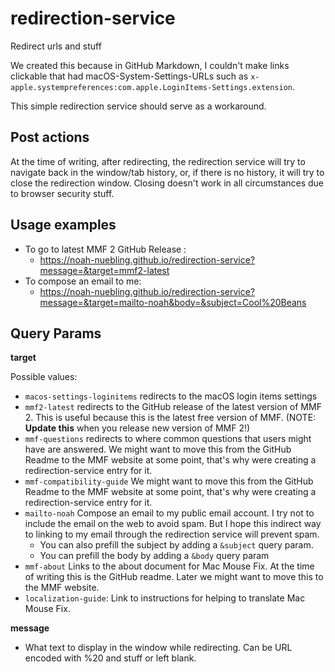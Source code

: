 # redirection-service

Redirect urls and stuff

We created this because in GitHub Markdown, I couldn't make links clickable that had macOS-System-Settings-URLs such as `x-apple.systempreferences:com.apple.LoginItems-Settings.extension`.

This simple redirection service should serve as a workaround.

## Post actions

At the time of writing, after redirecting, the redirection service will try to navigate back in the window/tab history, or, if there is no history, it will try to close the redirection window. Closing doesn't work in all circumstances due to browser security stuff.

## Usage examples

- To go to latest MMF 2 GitHub Release :
  - https://noah-nuebling.github.io/redirection-service?message=&target=mmf2-latest
- To compose an email to me:
  - https://noah-nuebling.github.io/redirection-service?message=&target=mailto-noah&body=&subject=Cool%20Beans

## Query Params

**target**

Possible values:

- `macos-settings-loginitems` redirects to the macOS login items settings
- `mmf2-latest` redirects to the GitHub release of the latest version of MMF 2. This is useful because this is the latest free version of MMF. (NOTE: **Update this** when you release new version of MMF 2!)
- `mmf-questions` redirects to where common questions that users might have are answered. We might want to move this from the GitHub Readme to the MMF website at some point, that's why were creating a redirection-service entry for it.
- `mmf-compatibility-guide` We might want to move this from the GitHub Readme to the MMF website at some point, that's why were creating a redirection-service entry for it.
- `mailto-noah` Compose an email to my public email account. I try not to include the email on the web to avoid spam. But I hope this indirect way to linking to my email through the redirection service will prevent spam.
  - You can also prefill the subject by adding a `&subject` query param.
  - You can prefill the body by adding a `&body` query param
- `mmf-about` Links to the about document for Mac Mouse Fix. At the time of writing this is the GitHub readme. Later we might want to move this to the MMF website.
- `localization-guide`: Link to instructions for helping to translate Mac Mouse Fix.
  
**message**
- What text to display in the window while redirecting. Can be URL encoded with %20 and stuff or left blank.

